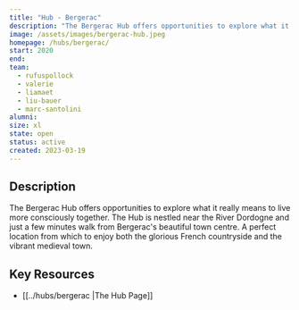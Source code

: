 ```yaml
---
title: "Hub - Bergerac"
description: "The Bergerac Hub offers opportunities to explore what it really means to live more consciously together. The Hub is nestled near the River Dordogne and just a few minutes walk from Bergerac's beautiful town centre. A perfect location from which to enjoy both the glorious French countryside and the vibrant medieval town."
image: /assets/images/bergerac-hub.jpeg
homepage: /hubs/bergerac/
start: 2020
end: 
team:
  - rufuspollock
  - valerie
  - liamaet
  - liu-bauer
  - marc-santolini
alumni:
size: xl
state: open
status: active
created: 2023-03-19
---
```


## Description

The Bergerac Hub offers opportunities to explore what it really means to live more consciously together. The Hub is nestled near the River Dordogne and just a few minutes walk from Bergerac's beautiful town centre. A perfect location from which to enjoy both the glorious French countryside and the vibrant medieval town.

## Key Resources

- [[../hubs/bergerac |The Hub Page]]


